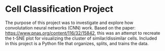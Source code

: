 # Cell Classification Project

The purpose of this project was to investigate and explore how convolutation neural networks (CNN) work. Based on the paper: https://www.pnas.org/content/116/32/15842, this was an attempt to recreate the t-SNE plot for visualizing the cluster of similar/dissimilar cells. Included in this project is a Python file that organizes, splits, and trains the data.  
